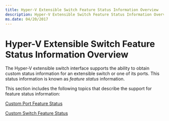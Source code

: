 ```yaml
---
title: Hyper-V Extensible Switch Feature Status Information Overview
description: Hyper-V Extensible Switch Feature Status Information Overview
ms.date: 04/20/2017
---
```


# Hyper-V Extensible Switch Feature Status Information Overview


The Hyper-V extensible switch interface supports the ability to obtain custom status information for an extensible switch or one of its ports. This status information is known as *feature status* information.

This section includes the following topics that describe the support for feature status information:

[Custom Port Feature Status](custom-port-feature-status.md)

[Custom Switch Feature Status](custom-switch-feature-status.md)

 

 





